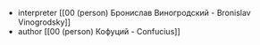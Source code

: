 - interpreter [[00 (person) Бронислав Виногродский - Bronislav Vinogrodsky]]
- author [[00 (person) Кофуций - Confucius]]
